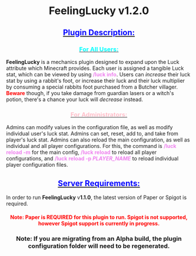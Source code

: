 # <center>FeelingLucky v1.2.0</center>

## <center><u><span style="color:blue">Plugin Description:</u></center>

### <center><u><span style="color:cyan">For All Users:</u></center>

<b>FeelingLucky</b> is a mechanics plugin designed to expand upon the Luck attribute which Minecraft provides.
Each user is assigned a tangible Luck stat, which can be viewed by using <b><span style="color:violet">/luck info</color></b>.
Users can <i>increase</i> their luck stat by using a rabbit's foot, 
or increase their luck and their luck multiplier by consuming a special rabbits foot purchased from a Butcher villager.
<b><span style="color:red">Beware</b> though, if you take damage from guardian lasers or a witch's potion, 
there's a chance your luck will <i>decrease</i> instead.

### <center><u><span style="color:pink">For Administrators:</u></center>
Admins can modify values in the configuration file, as well as modify individual user's luck stat.
Admins can set, reset, add to, and take from player's luck stat.
Admins can also reload the main configuration, as well as individual and all player configurations.
For this, the command is <b><span style="color:violet">/luck reload -m</color></b> for the main config, 
<b><span style="color:violet">/luck reload</color></b> to reload all player configurations, and <b><span style="color:violet">/luck reload -p <i>PLAYER_NAME</i></span></b> to reload individual player configuration files.

## <center><u><span style="color:blue">Server Requirements:</u></center>

In order to run <b>FeelingLucky</b> v<b>1.1.0</b>, the latest version of Paper or Spigot is required.

#### <center><span style="color:red">Note: Paper is REQUIRED for this plugin to run. Spigot is not supported, however Spigot support is currently in progress.</center></span>

### <center>Note: If you are migrating from an Alpha build, the plugin configuration folder will need to be regenerated.</center>

